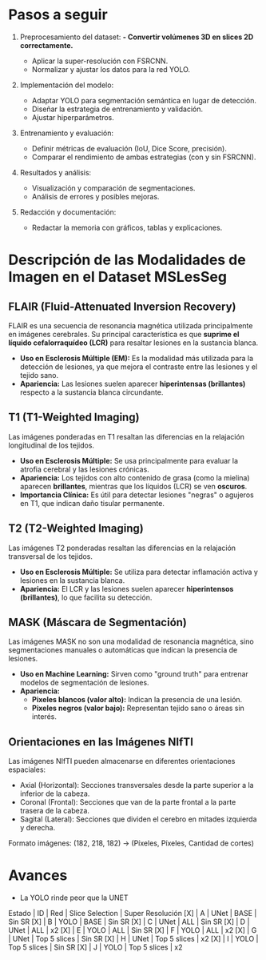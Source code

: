 # Pasos a seguir
1. Preprocesamiento del dataset:
    **- Convertir volúmenes 3D en slices 2D correctamente.**
    - Aplicar la super-resolución con FSRCNN.
    - Normalizar y ajustar los datos para la red YOLO.

2. Implementación del modelo:
    - Adaptar YOLO para segmentación semántica en lugar de detección.
    - Diseñar la estrategia de entrenamiento y validación.
    - Ajustar hiperparámetros.

3. Entrenamiento y evaluación:
    - Definir métricas de evaluación (IoU, Dice Score, precisión).
    - Comparar el rendimiento de ambas estrategias (con y sin FSRCNN).

4. Resultados y análisis:
    - Visualización y comparación de segmentaciones.
    - Análisis de errores y posibles mejoras.

5. Redacción y documentación:
    - Redactar la memoria con gráficos, tablas y explicaciones.

# Descripción de las Modalidades de Imagen en el Dataset MSLesSeg

## **FLAIR (Fluid-Attenuated Inversion Recovery)**
FLAIR es una secuencia de resonancia magnética utilizada principalmente en imágenes cerebrales. Su principal característica es que **suprime el líquido cefalorraquídeo (LCR)** para resaltar lesiones en la sustancia blanca.
- **Uso en Esclerosis Múltiple (EM):** Es la modalidad más utilizada para la detección de lesiones, ya que mejora el contraste entre las lesiones y el tejido sano.
- **Apariencia:** Las lesiones suelen aparecer **hiperintensas (brillantes)** respecto a la sustancia blanca circundante.

## **T1 (T1-Weighted Imaging)**
Las imágenes ponderadas en T1 resaltan las diferencias en la relajación longitudinal de los tejidos.
- **Uso en Esclerosis Múltiple:** Se usa principalmente para evaluar la atrofia cerebral y las lesiones crónicas.
- **Apariencia:** Los tejidos con alto contenido de grasa (como la mielina) aparecen **brillantes**, mientras que los líquidos (LCR) se ven **oscuros**.
- **Importancia Clínica:** Es útil para detectar lesiones "negras" o agujeros en T1, que indican daño tisular permanente.

## **T2 (T2-Weighted Imaging)**
Las imágenes T2 ponderadas resaltan las diferencias en la relajación transversal de los tejidos.
- **Uso en Esclerosis Múltiple:** Se utiliza para detectar inflamación activa y lesiones en la sustancia blanca.
- **Apariencia:** El LCR y las lesiones suelen aparecer **hiperintensos (brillantes)**, lo que facilita su detección.

## **MASK (Máscara de Segmentación)**
Las imágenes MASK no son una modalidad de resonancia magnética, sino segmentaciones manuales o automáticas que indican la presencia de lesiones.
- **Uso en Machine Learning:** Sirven como "ground truth" para entrenar modelos de segmentación de lesiones.
- **Apariencia:**
  - **Pixeles blancos (valor alto):** Indican la presencia de una lesión.
  - **Pixeles negros (valor bajo):** Representan tejido sano o áreas sin interés.

## Orientaciones en las Imágenes NIfTI
Las imágenes NIfTI pueden almacenarse en diferentes orientaciones espaciales:
- Axial (Horizontal): Secciones transversales desde la parte superior a la inferior de la cabeza.
- Coronal (Frontal): Secciones que van de la parte frontal a la parte trasera de la cabeza.
- Sagital (Lateral): Secciones que dividen el cerebro en mitades izquierda y derecha.

Formato imágenes: (182, 218, 182) -> (Píxeles, Píxeles, Cantidad de cortes)

# Avances
- La YOLO rinde peor que la UNET

Estado | ID  | Red    | Slice Selection  | Super Resolución
[X]     | A   | UNet   | BASE             | Sin SR 
[X]     | B   | YOLO   | BASE             | Sin SR
[X]     | C   | UNet   | ALL              | Sin SR 
[X]     | D   | UNet   | ALL              | x2
[X]     | E   | YOLO   | ALL              | Sin SR
[X]     | F   | YOLO   | ALL              | x2
[X]     | G   | UNet   | Top 5 slices     | Sin SR
[X]     | H   | UNet   | Top 5 slices     | x2
[X]     | I   | YOLO   | Top 5 slices     | Sin SR
[X]     | J   | YOLO   | Top 5 slices     | x2